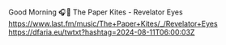 Good Morning 🎧🎵 The Paper Kites - Revelator Eyes  https://www.last.fm/music/The+Paper+Kites/_/Revelator+Eyes https://dfaria.eu/twtxt?hashtag=2024-08-11T06:00:03Z